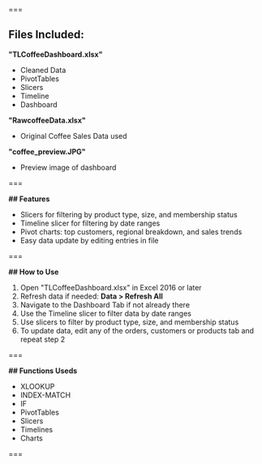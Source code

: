 ===
## Files Included:

**"TLCoffeeDashboard.xlsx"**
- Cleaned Data
- PivotTables
- Slicers
- Timeline
- Dashboard

**"RawcoffeeData.xlsx"**
- Original Coffee Sales Data used


**"coffee_preview.JPG"**
- Preview image of dashboard

===

**## Features**

- Slicers for filtering by product type, size, and membership status
- Timeline slicer for filtering by date ranges
- Pivot charts: top customers, regional breakdown, and sales trends
- Easy data update by editing entries in file

===

**## How to Use**
1. Open "TLCoffeeDashboard.xlsx" in Excel 2016 or later
2. Refresh data if needed:
**Data > Refresh All**
3. Navigate to the Dashboard Tab if not already there
4. Use the Timeline slicer to filter data by date ranges
5. Use slicers to filter by product type, size, and membership status
6. To update data, edit any of the orders, customers or products tab and repeat step 2

===

**## Functions Useds**
- XLOOKUP
- INDEX-MATCH
- IF
- PivotTables
- Slicers
- Timelines
- Charts

===
